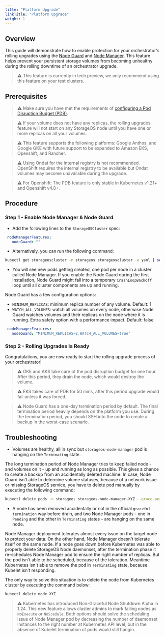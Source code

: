```yaml
---
title: "Platform Upgrade"
linkTitle: "Platform Upgrade"
weight: 1
---
```


## Overview

This guide will demonstrate how to enable protection for your orchestrator's rolling upgrades using the [Node Guard](/docs/concepts/rolling-upgrades/#node-guard) and [Node Manager](/docs/concepts/rolling-upgrades/#node-manager). This feature helps prevent your persistent storage volumes from becoming unhealthy during the rolling downtime of an orchestrator upgrade.

> ⚠️ This feature is currently in tech preview, we only recommend using this feature on your test clusters.

## Prerequisites

> ⚠️ Make sure you have met the requirements of [configuring a Pod Disruption Budget (PDB)](https://kubernetes.io/docs/tasks/run-application/configure-pdb/).

> ⚠️ If your volume does not have any replicas, the rolling upgrades feature will not start on any StorageOS node until you have one or more replicas on all your volumes.

> ⚠️ This feature supports the following platforms: Google Anthos, and Google GKE with future support to be expanded to Amazon EKS, Openshift, and Rancher.

> ⚠️ Using Ondat for the internal registry is not recommended. OpenShift requires the internal registry to be available but Ondat volumes may become unavailable during the upgrade.

> ⚠️ For Openshift: The PDB feature is only stable in Kubernetes v1.21+ and Openshift v4.8+.

## Procedure

### Step 1 - Enable Node Manager & Node Guard

* Add the following lines to the `StorageOSCluster` spec:

 ```yaml
  nodeManagerFeatures:
    nodeGuard: ""
 ```

* Alternatively, you can run the following command:

 ```bash
 kubectl get storageoscluster -n storageos storageoscluster -o yaml | sed -e 's|^spec:$|spec:\n  nodeManagerFeatures:\n    nodeGuard: ""|' | kubectl apply -f - 
 ```

* You will see new pods getting created, one pod per node in a cluster called Node Manager. If you enable the Node Guard during the first installation, Node Guard might fall into a temporary `CrashLoopBackoff` loop until all cluster components are up and running.

Node Guard has a few configuration options:

* `MINIMUM_REPLICAS`: minimum replica number of any volume. Default: 1
* `WATCH_ALL_VOLUMES`: watch all volumes on every node, otherwise Node Guard watches volumes and their replicas on the node where it is running. Extra safety option with a performance impact. Default: false

 ```yaml
  nodeManagerFeatures:
    nodeGuard: "MINIMUM_REPLICAS=2,WATCH_ALL_VOLUMES=true"
 ```

### Step 2 - Rolling Upgrades Is Ready

Congratulations, you are now ready to start the rolling upgrade process of your orchestrator!

> ⚠️ GKE and AKS take care of the pod disruption budget for one hour. After this period, they drain the node, which would destroy the volume.

> ⚠️ EKS takes care of PDB for 50 mins, after this period upgrade would fail unless it was forced.

> ⚠️ Node Guard has a one-day termination period by default. The final termination period heavily depends on the platform you use. During the termination period, you should SSH into the node to create a backup in the worst-case scenario.

## Troubleshooting

* Volumes are healthy, all in sync but `storageos-node-manager` pod is hanging on the `Terminating` state.

The long termination period of Node Manager tries to keep failed node - and volumes on it - up and running as long as possible. This gives a chance to create a backup from an accidentally deleted machine. In case, Node Guard isn't able to determine volume statuses, because of a network issue or missing StorageOS service, you have to delete pod manually by executing the following command:

```bash
kubectl delete pods -n storageos storageos-node-manager-XYZ --grace-period=0 --force
```

* A node has been removed accidentally or not in the official `graceful termination` way before drain, and two Node Manager pods - one in `Pending` and the other in `Terminating` states - are hanging on the same node.

Node Manager deployment tolerates almost every issue on the target node to protect your data. On the other hand, Node Manager doesn't tolerate itself on the same node. If a node goes down before Kubernetes was able to properly delete StorageOS Node daemonset, after the termination phase it re-schedules Node Manager pod to ensure the right number of replicas. But the pod isn't able to be scheduled, because of the toleration. Meantime Kubernetes isn't able to remove the pod in `Terminating` state, because Kubelet isn't responding.

The only way to solve this situation is to delete the node from Kubernetes cluster by executing the command below:

```bash
kubectl delete node XYZ
```

> ⚠️ Kubernetes has introduced Non-Graceful Node Shutdown Alpha in 1.24. This new feature allows cluster admins to mark failing nodes as `NoExecute` or `NoScedule`. Both options should solve the scheduling issue of Node Manager pod by decreasing the number of daemonset instances to the right number at Kubernetes API level, but in the absence of Kubelet termination of pods would still hangin.
